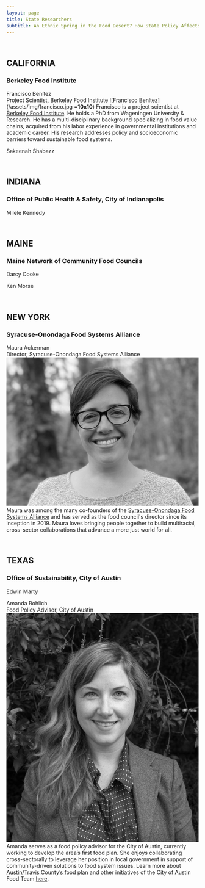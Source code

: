 ```yaml
---
layout: page
title: State Researchers
subtitle: An Ethnic Spring in the Food Desert? How State Policy Affects Food Environments and Business Entrepreneurship
---
```


<br>

## CALIFORNIA
### Berkeley Food Institute 

Francisco Benítez <br>
Project Scientist, Berkeley Food Institute
![Francisco Benítez](/assets/img/francisco.jpg **=10x10**)
Francisco is a project scientist at [Berkeley Food Institute](https://food.berkeley.edu/). He holds a PhD from Wageningen University & Research. He has a multi-disciplinary background specializing in food value chains, acquired from his labor experience in governmental institutions and academic career. His research addresses policy and socioeconomic barriers toward sustainable food systems.

Sakeenah Shabazz


<br>

## INDIANA
### Office of Public Health & Safety, City of Indianapolis

Milele Kennedy


<br>

## MAINE
### Maine Network of Community Food Councils

Darcy Cooke

Ken Morse


<br>

## NEW YORK
### Syracuse-Onondaga Food Systems Alliance

Maura Ackerman <br>
Director, Syracuse-Onondaga Food Systems Alliance
![Maura Ackerman](/assets/img/maura.jpg)
Maura was among the many co-founders of the [Syracuse-Onondaga Food Systems Alliance](http://www.syrfoodalliance.org) and has served as the food council's director since its inception in 2019. Maura loves bringing people together to build multiracial, cross-sector collaborations that advance a more just world for all. 


<br>

## TEXAS
### Office of Sustainability, City of Austin

Edwin Marty

Amanda Rohlich<br>
Food Policy Advisor, City of Austin
![Amanda Rohlich](/assets/img/amanda.jpg)
Amanda serves as a food policy advisor for the City of Austin, currently working to develop the area’s first food plan.  She enjoys collaborating cross-sectorally to leverage her position in local government in support of community-driven solutions to food system issues.  Learn more about [Austin/Travis County’s food plan](https://austin-travis-county-food-plan-austin.hub.arcgis.com/) and other initiatives of the City of Austin Food Team [here](https://www.austintexas.gov/department/austins-healthy-and-equitable-food-system).  


